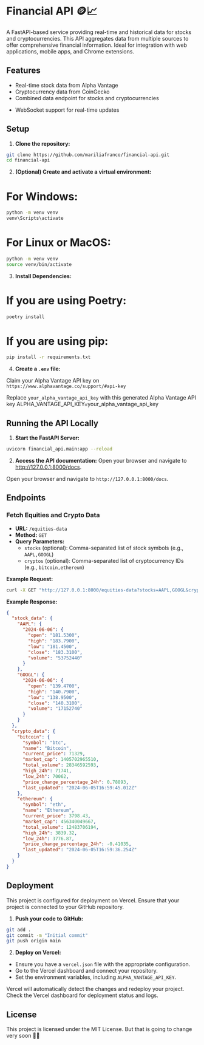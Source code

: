 # Financial API 🪙📈

A FastAPI-based service providing real-time and historical data for stocks and cryptocurrencies. This API aggregates data from multiple sources to offer comprehensive financial information. Ideal for integration with web applications, mobile apps, and Chrome extensions.

## Features

- Real-time stock data from Alpha Vantage
- Cryptocurrency data from CoinGecko
- Combined data endpoint for stocks and cryptocurrencies
<!-- - Rate limiting to manage API usage -->
- WebSocket support for real-time updates

## Setup

1. **Clone the repository:**

```bash
git clone https://github.com/mariliafranco/financial-api.git
cd financial-api
```

2. **(Optional) Create and activate a virtual environment:**

# For Windows:

```bash
python -m venv venv
venv\Scripts\activate
```

# For Linux or MacOS:

```bash
python -m venv venv
source venv/bin/activate
```

3. **Install Dependencies:**

# If you are using Poetry:

```bash
poetry install
```

# If you are using pip:

```bash
pip install -r requirements.txt
```

4. **Create a `.env` file:**

Claim your Alpha Vantage API key on `https://www.alphavantage.co/support/#api-key`

Replace `your_alpha_vantage_api_key` with this generated Alpha Vantage API key
ALPHA_VANTAGE_API_KEY=your_alpha_vantage_api_key

## Running the API Locally

1. **Start the FastAPI Server:**

```bash
uvicorn financial_api.main:app --reload
```

2. **Access the API documentation:**
   Open your browser and navigate to http://127.0.0.1:8000/docs.

Open your browser and navigate to `http://127.0.0.1:8000/docs`.

## Endpoints

### Fetch Equities and Crypto Data

- **URL:** `/equities-data`
- **Method:** `GET`
- **Query Parameters:**
  - `stocks` (optional): Comma-separated list of stock symbols (e.g., `AAPL,GOOGL`)
  - `cryptos` (optional): Comma-separated list of cryptocurrency IDs (e.g., `bitcoin,ethereum`)

**Example Request:**

```bash
curl -X GET "http://127.0.0.1:8000/equities-data?stocks=AAPL,GOOGL&cryptos=bitcoin,ethereum"
```

**Example Response:**

```json
{
  "stock_data": {
    "AAPL": {
      "2024-06-06": {
        "open": "181.5300",
        "high": "183.7900",
        "low": "181.4500",
        "close": "183.3100",
        "volume": "53752440"
      }
    },
    "GOOGL": {
      "2024-06-06": {
        "open": "139.4700",
        "high": "140.7900",
        "low": "138.9500",
        "close": "140.3100",
        "volume": "17152740"
      }
    }
  },
  "crypto_data": {
    "bitcoin": {
      "symbol": "btc",
      "name": "Bitcoin",
      "current_price": 71329,
      "market_cap": 1405702965510,
      "total_volume": 28346592593,
      "high_24h": 71741,
      "low_24h": 70062,
      "price_change_percentage_24h": 0.78893,
      "last_updated": "2024-06-05T16:59:45.012Z"
    },
    "ethereum": {
      "symbol": "eth",
      "name": "Ethereum",
      "current_price": 3798.43,
      "market_cap": 456340049667,
      "total_volume": 12483706194,
      "high_24h": 3839.32,
      "low_24h": 3776.87,
      "price_change_percentage_24h": -0.41035,
      "last_updated": "2024-06-05T16:59:36.254Z"
    }
  }
}
```

## Deployment

This project is configured for deployment on Vercel. Ensure that your project is connected to your GitHub repository.

1. **Push your code to GitHub:**

```bash
git add .
git commit -m "Initial commit"
git push origin main
```

2. **Deploy on Vercel:**

- Ensure you have a `vercel.json` file with the appropriate configuration.
- Go to the Vercel dashboard and connect your repository.
- Set the environment variables, including `ALPHA_VANTAGE_API_KEY`.

Vercel will automatically detect the changes and redeploy your project. Check the Vercel dashboard for deployment status and logs.

## License

This project is licensed under the MIT License.
But that is going to change very soon 💅🏻
